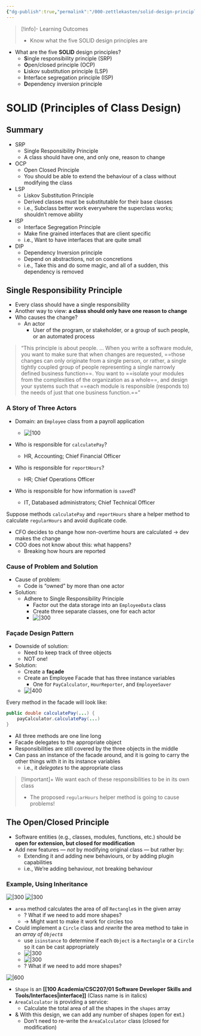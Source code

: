 ```yaml
---
{"dg-publish":true,"permalink":"/000-zettlekasten/solid-design-principles/","tags":["#lecture","#note","cs","university"],"created":"2024-10-01T19:37:05.915-04:00","updated":"2024-10-02T12:39:56.836-04:00"}
---
```



> [!info]- Learning Outcomes
> - Know what the five SOLID design principles are

- What are the five **SOLID** design principles?
    - **S**ingle responsibility principle (SRP)
    - **O**pen/closed principle (OCP)
    - **L**iskov substitution principle (LSP)
    - **I**nterface segregation principle (ISP)
    - **D**ependency inversion principle

# SOLID (Principles of Class Design)

## Summary

- SRP
    - Single Responsibility Principle
    - A class should have one, and only one, reason to change
- OCP
    - Open Closed Principle
    - You should be able to extend the behaviour of a class without modifying the class
- LSP
    - Liskov Substitution Principle
    - Derived classes must be substitutable for their base classes
    - i.e., Subclass better work everywhere the superclass works; shouldn’t remove ability
- ISP
    - Interface Segregation Principle
    - Make fine grained interfaces that are client specific
    - i.e., Want to have interfaces that are quite small
- DIP
    - Dependency Inversion principle
    - Depend on abstractions, not on concretions
    - i.e., Take this and do some magic, and all of a sudden, this dependency is removed

## Single Responsibility Principle

- Every class should have a single responsibility
- Another way to view: **a class should only have one reason to change**
- Who causes the change?
    - An actor
        - User of the program, or stakeholder, or a group of such people, or an automated process

> “This principle is about people. … When you write a software module, you want to make sure that when changes are requested, ==those changes can only originate from a single person, or rather, a single tightly coupled group of people representing a single narrowly defined business function==. You want to ==isolate your modules from the complexities of the organization as a whole==, and design your systems such that ==each module is responsible (responds to) the needs of just that one business function.==”

### A Story of Three Actors

- Domain: an `Employee` class from a payroll application
    - ![|100](https://i.imgur.com/GWVcqvD.png)

- Who is responsible for `calculatePay`?
    - HR, Accounting; Chief Financial Officer
- Who is responsible for `reportHours`?
    - HR; Chief Operations Officer
- Who is responsible for how information is `save`d?
    - IT, Databased administrators; Chief Technical Officer

Suppose methods `calculatePay` and `reportHours` share a helper method to calculate `regularHours` and avoid duplicate code.
- CFO decides to change how non-overtime hours are calculated → dev makes the change
- COO does not know about this: what happens?
    - Breaking how hours are reported

### Cause of Problem and Solution

- Cause of problem:
    - Code is “owned” by more than one actor
- Solution:
    - Adhere to Single Responsibility Principle
        - Factor out the data storage into an `EmployeeData` class
        - Create three separate classes, one for each actor
        - ![|300](https://i.imgur.com/ydmgztz.png)

### Façade Design Pattern

- Downside of solution: 
    - Need to keep track of three objects
    - NOT one!
- Solution:
    - Create a **façade**
    - Create an Employee Facade that has three instance variables
        - One for `PayCalculator`, `HourReporter`, and `EmployeeSaver`
    - ![|400](https://i.imgur.com/Vsu5qjd.png)

Every method in the facade will look like:

```java
public double calculatePay(...) {
    payCalculator.calculatePay(...)
}
```

- All three methods are one line long
- Facade delegates to the appropriate object
- Responsibilities are still covered by the three objects in the middle
- Can pass an instance of the facade around, and it is going to carry the other things with it in its instance variables
    - i.e., it *delegates* to the appropriate class

> [!important]+ We want each of these responsibilities to be in its own class
> - The proposed `regularHours` helper method is going to cause problems!

## The Open/Closed Principle

- Software entities (e.g., classes, modules, functions, etc.) should be **open for extension, but closed for modification**
- Add new features — *not* by modifying original class — but rather by:
    - Extending it and adding new behaviours, or by adding plugin capabilities
    - i.e., We’re adding behaviour, not breaking behaviour

### Example, Using Inheritance

![|300](https://i.imgur.com/n9Bxi87.png) ![|300](https://i.imgur.com/nWDrSkW.png)

- `area` method calculates the area of *all* `Rectangle`s in the given array
    - ? What if we need to add more shapes?
    - → Might want to make it work for circles too
- Could implement a `Circle` class and *rewrite* the area method to take in an *array of `Object`s*
    - use `isinstance` to determine if each `Object` is a `Rectangle` or a `Circle` so it can be cast appropriately
    - ![|300](https://i.imgur.com/LXhMJJt.png)
    - ![|300](https://i.imgur.com/1Q3esAz.png)
    - ? What if we need to add more shapes?

![|600](https://i.imgur.com/jGhX1SP.png)

- `Shape` is an **[[100 Academia/CSC207/01 Software Developer Skills and Tools/Interfaces\|interface]]** (Class name is in italics)
- `AreaCalculator` is providing a service:
    - Calculate the total area of all the shapes in the `shapes` array
- & With this design, we can add any number of shapes (open for ext.)
    - Don’t need to re-write the `AreaCalculator` class (closed for modification)
